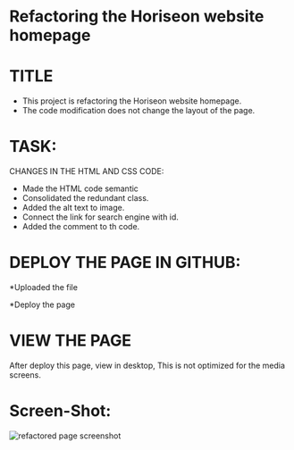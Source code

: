 # Refactoring the Horiseon website homepage

TITLE 
=====
* This project is refactoring the Horiseon website homepage.
* The code modification does not change the layout of the page.


TASK:
====
CHANGES IN THE HTML AND CSS CODE:

* Made the  HTML code semantic 
* Consolidated the redundant class.
* Added the alt text to image.
* Connect the link for search engine with id.
* Added the comment to th code.


DEPLOY THE PAGE IN GITHUB:
=========================
*Uploaded the file 

*Deploy the page

VIEW THE PAGE
=============

After deploy this page, view in desktop, This is not optimized for the media screens.




Screen-Shot:
===========
![refactored page screenshot](assets/images/sceenshot.png)

 





